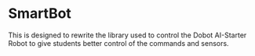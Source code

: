 # SmartBot
This is designed to rewrite the library used to control the Dobot AI-Starter Robot to give students better control of the commands and sensors.
